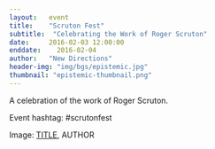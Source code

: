 ```yaml
---
layout:   event
title:    "Scruton Fest"
subtitle:  "Celebrating the Work of Roger Scruton"
date:     2016-02-03 12:00:00
enddate:	2016-02-04
author:   "New Directions"
header-img: "img/bgs/epistemic.jpg"
thumbnail: "epistemic-thumbnail.png"
---
```


A celebration of the work of Roger Scruton.

Event hashtag: #scrutonfest

<span class="caption text-muted">Image: 
<a href="..." target="_blank">TITLE</a>, 
AUTHOR</span>
